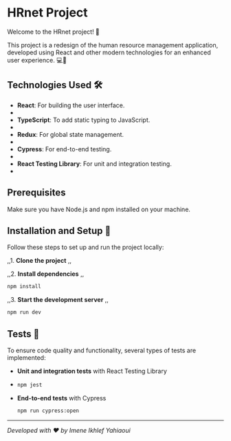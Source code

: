 # **HRnet Project**

Welcome to the HRnet project! 🚀

This project is a redesign of the human resource management application, developed using React and other modern technologies for an enhanced user experience. 💻📱


## **Technologies Used** 🛠️

- **React**: For building the user interface.
- 
- **TypeScript**: To add static typing to JavaScript.
- 
- **Redux**: For global state management.
- 
- **Cypress**: For end-to-end testing.
- 
- **React Testing Library**: For unit and integration testing.
- 

## **Prerequisites**

Make sure you have Node.js and npm installed on your machine.

## **Installation and Setup** 🚀

Follow these steps to set up and run the project locally:

,,1. **Clone the project** ,,

,,2. **Install dependencies** ,,

   ```bash
   npm install
   ```

,,3. **Start the development server** ,,

   ```bash
   npm run dev
   ```

## **Tests** 🧪

To ensure code quality and functionality, several types of tests are implemented:

- **Unit and integration tests** with React Testing Library
- 
  ```bash
  npm jest
  ```

- **End-to-end tests** with Cypress


  ```bash
  npm run cypress:open
  ```
---

*Developed with ❤️ by Imene Ikhlef Yahiaoui*
